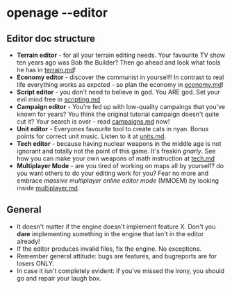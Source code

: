 # openage --editor


## Editor doc structure

* **Terrain editor** -  for all your terrain editing needs. Your favourite TV show ten years ago was Bob the Builder? Then go ahead and look what tools he has in [terrain.md](terrain.md)!
* **Economy editor** - discover the communist in yourself! In contrast to real life everything works as expcted - so plan the economy in [economy.md](economy.md)!
* **Script editor** - you don't need to believe in god. You ARE god. Set your evil mind free in [scripting.md](scripting.md)
* **Campaign editor** - You're fed up with low-quality campaings that you've known for years? You think the original tutorial campaign doesn't quite cut it? Your search is over - read [campaigns.md](campaigns.md) now!
* **Unit editor** - Everyones favourite tool to create cats in nyan. Bonus points for correct unit music. Listen to it at [units.md](units.md).
* **Tech editor** - because having nuclear weapons in the middle age is not ignorant and totally not the point of this game. It's freakin *gnarly*. See how you can make your own weapons of math instruction at [tech.md](tech.md)
* **Multiplayer Mode** - are you tired of working on maps all by yourself? do you want others to do your editing work for you? Fear no more and embrace *massive multiplayer online editor mode* (MMOEM) by looking inside [multiplayer.md](multiplayer.md).

## General
* It doesn't matter if the engine doesn't implement feature X. Don't you **dare** implementing something in the engine that isn't in the editor already!
* If the editor produces invalid files, fix the engine. No exceptions.
* Remember general attitude: bugs are features, and bugreports are for losers ONLY.
* In case it isn't completely evident: if you've missed the irony, you should go and repair your laugh box.
